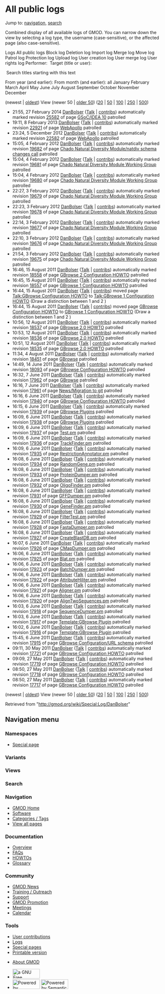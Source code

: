 <div id="mw-page-base" class="noprint">

</div>

<div id="mw-head-base" class="noprint">

</div>

<div id="content" class="mw-body" role="main">

<span id="top"></span>

<div id="mw-js-message" style="display:none;">

</div>



# <span dir="auto">All public logs</span>

<div id="bodyContent">

<div id="contentSub">

</div>

<div id="jump-to-nav" class="mw-jump">

Jump to: [navigation](#mw-navigation), [search](#p-search)

</div>

<div id="mw-content-text">

Combined display of all available logs of GMOD. You can narrow down the
view by selecting a log type, the username (case-sensitive), or the
affected page (also case-sensitive).

Logs All public logs Block log Deletion log Import log Merge log Move
log Patrol log Protection log Upload log User creation log User merge
log User rights log <span style="white-space: nowrap">Performer: </span>
<span style="white-space: nowrap">Target (title or user): </span>

 Search titles starting with this text

From year (and earlier): From month (and earlier): all January February
March April May June July August September October November December

(newest \| <a
href="/mediawiki/index.php?title=Special:Log/DanBolser&amp;dir=prev&amp;type=&amp;user=DanBolser"
class="mw-lastlink" rel="last" title="Special:Log/DanBolser">oldest</a>)
View (newer 50 \| <a
href="/mediawiki/index.php?title=Special:Log/DanBolser&amp;offset=20110527085027&amp;type=&amp;user=DanBolser"
class="mw-nextlink" rel="next" title="Special:Log/DanBolser">older
50</a>) (<a
href="/mediawiki/index.php?title=Special:Log/DanBolser&amp;offset=&amp;limit=20&amp;type=&amp;user=DanBolser"
class="mw-numlink" title="Special:Log/DanBolser">20</a> \| <a
href="/mediawiki/index.php?title=Special:Log/DanBolser&amp;offset=&amp;limit=50&amp;type=&amp;user=DanBolser"
class="mw-numlink" title="Special:Log/DanBolser">50</a> \| <a
href="/mediawiki/index.php?title=Special:Log/DanBolser&amp;offset=&amp;limit=100&amp;type=&amp;user=DanBolser"
class="mw-numlink" title="Special:Log/DanBolser">100</a> \| <a
href="/mediawiki/index.php?title=Special:Log/DanBolser&amp;offset=&amp;limit=250&amp;type=&amp;user=DanBolser"
class="mw-numlink" title="Special:Log/DanBolser">250</a> \| <a
href="/mediawiki/index.php?title=Special:Log/DanBolser&amp;offset=&amp;limit=500&amp;type=&amp;user=DanBolser"
class="mw-numlink" title="Special:Log/DanBolser">500</a>)

- 21:55, 27 February 2014
  <a href="/wiki/User:DanBolser" class="mw-userlink"
  title="User:DanBolser">DanBolser</a>
  <span class="mw-usertoollinks">(<a
  href="/mediawiki/index.php?title=User_talk:DanBolser&amp;action=edit&amp;redlink=1"
  class="new" title="User talk:DanBolser (page does not exist)">Talk</a>
  \|
  [contribs](/wiki/Special:Contributions/DanBolser "Special:Contributions/DanBolser"))</span>
  automatically marked revision
  [25582](/mediawiki/index.php?title=GSoC/IDEA_10&oldid=25582&diff=prev "GSoC/IDEA 10")
  of page [GSoC/IDEA 10](/wiki/GSoC/IDEA_10 "GSoC/IDEA 10") patrolled
- 19:11, 8 February 2013
  <a href="/wiki/User:DanBolser" class="mw-userlink"
  title="User:DanBolser">DanBolser</a>
  <span class="mw-usertoollinks">(<a
  href="/mediawiki/index.php?title=User_talk:DanBolser&amp;action=edit&amp;redlink=1"
  class="new" title="User talk:DanBolser (page does not exist)">Talk</a>
  \|
  [contribs](/wiki/Special:Contributions/DanBolser "Special:Contributions/DanBolser"))</span>
  automatically marked revision
  [22921](/mediawiki/index.php?title=WebApollo&oldid=22921&diff=prev "WebApollo")
  of page [WebApollo](/wiki/WebApollo "WebApollo") patrolled
- 23:24, 5 December 2012
  <a href="/wiki/User:DanBolser" class="mw-userlink"
  title="User:DanBolser">DanBolser</a>
  <span class="mw-usertoollinks">(<a
  href="/mediawiki/index.php?title=User_talk:DanBolser&amp;action=edit&amp;redlink=1"
  class="new" title="User talk:DanBolser (page does not exist)">Talk</a>
  \|
  [contribs](/wiki/Special:Contributions/DanBolser "Special:Contributions/DanBolser"))</span>
  automatically marked revision
  [22582](/mediawiki/index.php?title=WebApollo&oldid=22582&diff=prev "WebApollo")
  of page [WebApollo](/wiki/WebApollo "WebApollo") patrolled
- 15:05, 4 February 2012
  <a href="/wiki/User:DanBolser" class="mw-userlink"
  title="User:DanBolser">DanBolser</a>
  <span class="mw-usertoollinks">(<a
  href="/mediawiki/index.php?title=User_talk:DanBolser&amp;action=edit&amp;redlink=1"
  class="new" title="User talk:DanBolser (page does not exist)">Talk</a>
  \|
  [contribs](/wiki/Special:Contributions/DanBolser "Special:Contributions/DanBolser"))</span>
  automatically marked revision
  [19682](/mediawiki/index.php?title=Chado_Natural_Diversity_Module/natdiv_schema_changes_call&oldid=19682&diff=prev "Chado Natural Diversity Module/natdiv schema changes call")
  of page [Chado Natural Diversity Module/natdiv schema changes
  call](/wiki/Chado_Natural_Diversity_Module/natdiv_schema_changes_call "Chado Natural Diversity Module/natdiv schema changes call")
  patrolled
- 15:04, 4 February 2012
  <a href="/wiki/User:DanBolser" class="mw-userlink"
  title="User:DanBolser">DanBolser</a>
  <span class="mw-usertoollinks">(<a
  href="/mediawiki/index.php?title=User_talk:DanBolser&amp;action=edit&amp;redlink=1"
  class="new" title="User talk:DanBolser (page does not exist)">Talk</a>
  \|
  [contribs](/wiki/Special:Contributions/DanBolser "Special:Contributions/DanBolser"))</span>
  automatically marked revision
  [19681](/mediawiki/index.php?title=Chado_Natural_Diversity_Module_Working_Group&oldid=19681&diff=prev "Chado Natural Diversity Module Working Group")
  of page [Chado Natural Diversity Module Working
  Group](/wiki/Chado_Natural_Diversity_Module_Working_Group "Chado Natural Diversity Module Working Group")
  patrolled
- 15:04, 4 February 2012
  <a href="/wiki/User:DanBolser" class="mw-userlink"
  title="User:DanBolser">DanBolser</a>
  <span class="mw-usertoollinks">(<a
  href="/mediawiki/index.php?title=User_talk:DanBolser&amp;action=edit&amp;redlink=1"
  class="new" title="User talk:DanBolser (page does not exist)">Talk</a>
  \|
  [contribs](/wiki/Special:Contributions/DanBolser "Special:Contributions/DanBolser"))</span>
  automatically marked revision
  [19680](/mediawiki/index.php?title=Chado_Natural_Diversity_Module_Working_Group&oldid=19680&diff=prev "Chado Natural Diversity Module Working Group")
  of page [Chado Natural Diversity Module Working
  Group](/wiki/Chado_Natural_Diversity_Module_Working_Group "Chado Natural Diversity Module Working Group")
  patrolled
- 22:27, 3 February 2012
  <a href="/wiki/User:DanBolser" class="mw-userlink"
  title="User:DanBolser">DanBolser</a>
  <span class="mw-usertoollinks">(<a
  href="/mediawiki/index.php?title=User_talk:DanBolser&amp;action=edit&amp;redlink=1"
  class="new" title="User talk:DanBolser (page does not exist)">Talk</a>
  \|
  [contribs](/wiki/Special:Contributions/DanBolser "Special:Contributions/DanBolser"))</span>
  automatically marked revision
  [19679](/mediawiki/index.php?title=Chado_Natural_Diversity_Module_Working_Group&oldid=19679&diff=prev "Chado Natural Diversity Module Working Group")
  of page [Chado Natural Diversity Module Working
  Group](/wiki/Chado_Natural_Diversity_Module_Working_Group "Chado Natural Diversity Module Working Group")
  patrolled
- 22:23, 3 February 2012
  <a href="/wiki/User:DanBolser" class="mw-userlink"
  title="User:DanBolser">DanBolser</a>
  <span class="mw-usertoollinks">(<a
  href="/mediawiki/index.php?title=User_talk:DanBolser&amp;action=edit&amp;redlink=1"
  class="new" title="User talk:DanBolser (page does not exist)">Talk</a>
  \|
  [contribs](/wiki/Special:Contributions/DanBolser "Special:Contributions/DanBolser"))</span>
  automatically marked revision
  [19678](/mediawiki/index.php?title=Chado_Natural_Diversity_Module_Working_Group&oldid=19678&diff=prev "Chado Natural Diversity Module Working Group")
  of page [Chado Natural Diversity Module Working
  Group](/wiki/Chado_Natural_Diversity_Module_Working_Group "Chado Natural Diversity Module Working Group")
  patrolled
- 22:14, 3 February 2012
  <a href="/wiki/User:DanBolser" class="mw-userlink"
  title="User:DanBolser">DanBolser</a>
  <span class="mw-usertoollinks">(<a
  href="/mediawiki/index.php?title=User_talk:DanBolser&amp;action=edit&amp;redlink=1"
  class="new" title="User talk:DanBolser (page does not exist)">Talk</a>
  \|
  [contribs](/wiki/Special:Contributions/DanBolser "Special:Contributions/DanBolser"))</span>
  automatically marked revision
  [19677](/mediawiki/index.php?title=Chado_Natural_Diversity_Module_Working_Group&oldid=19677&diff=prev "Chado Natural Diversity Module Working Group")
  of page [Chado Natural Diversity Module Working
  Group](/wiki/Chado_Natural_Diversity_Module_Working_Group "Chado Natural Diversity Module Working Group")
  patrolled
- 22:10, 3 February 2012
  <a href="/wiki/User:DanBolser" class="mw-userlink"
  title="User:DanBolser">DanBolser</a>
  <span class="mw-usertoollinks">(<a
  href="/mediawiki/index.php?title=User_talk:DanBolser&amp;action=edit&amp;redlink=1"
  class="new" title="User talk:DanBolser (page does not exist)">Talk</a>
  \|
  [contribs](/wiki/Special:Contributions/DanBolser "Special:Contributions/DanBolser"))</span>
  automatically marked revision
  [19676](/mediawiki/index.php?title=Chado_Natural_Diversity_Module_Working_Group&oldid=19676&diff=prev "Chado Natural Diversity Module Working Group")
  of page [Chado Natural Diversity Module Working
  Group](/wiki/Chado_Natural_Diversity_Module_Working_Group "Chado Natural Diversity Module Working Group")
  patrolled
- 21:54, 3 February 2012
  <a href="/wiki/User:DanBolser" class="mw-userlink"
  title="User:DanBolser">DanBolser</a>
  <span class="mw-usertoollinks">(<a
  href="/mediawiki/index.php?title=User_talk:DanBolser&amp;action=edit&amp;redlink=1"
  class="new" title="User talk:DanBolser (page does not exist)">Talk</a>
  \|
  [contribs](/wiki/Special:Contributions/DanBolser "Special:Contributions/DanBolser"))</span>
  automatically marked revision
  [19675](/mediawiki/index.php?title=Chado_Natural_Diversity_Module_Working_Group&oldid=19675&diff=prev "Chado Natural Diversity Module Working Group")
  of page [Chado Natural Diversity Module Working
  Group](/wiki/Chado_Natural_Diversity_Module_Working_Group "Chado Natural Diversity Module Working Group")
  patrolled
- 16:46, 15 August 2011
  <a href="/wiki/User:DanBolser" class="mw-userlink"
  title="User:DanBolser">DanBolser</a>
  <span class="mw-usertoollinks">(<a
  href="/mediawiki/index.php?title=User_talk:DanBolser&amp;action=edit&amp;redlink=1"
  class="new" title="User talk:DanBolser (page does not exist)">Talk</a>
  \|
  [contribs](/wiki/Special:Contributions/DanBolser "Special:Contributions/DanBolser"))</span>
  automatically marked revision <a
  href="/mediawiki/index.php?title=GBrowse_2_Configuration_HOWTO&amp;oldid=18558&amp;diff=prev"
  class="mw-redirect" title="GBrowse 2 Configuration HOWTO">18558</a> of
  page <a href="/wiki/GBrowse_2_Configuration_HOWTO" class="mw-redirect"
  title="GBrowse 2 Configuration HOWTO">GBrowse 2 Configuration HOWTO</a>
  patrolled
- 16:45, 15 August 2011
  <a href="/wiki/User:DanBolser" class="mw-userlink"
  title="User:DanBolser">DanBolser</a>
  <span class="mw-usertoollinks">(<a
  href="/mediawiki/index.php?title=User_talk:DanBolser&amp;action=edit&amp;redlink=1"
  class="new" title="User talk:DanBolser (page does not exist)">Talk</a>
  \|
  [contribs](/wiki/Special:Contributions/DanBolser "Special:Contributions/DanBolser"))</span>
  automatically marked revision
  [18557](/mediawiki/index.php?title=GBrowse_1_Configuration_HOWTO&oldid=18557&diff=prev "GBrowse 1 Configuration HOWTO")
  of page [GBrowse 1 Configuration
  HOWTO](/wiki/GBrowse_1_Configuration_HOWTO "GBrowse 1 Configuration HOWTO")
  patrolled
- 16:44, 15 August 2011
  <a href="/wiki/User:DanBolser" class="mw-userlink"
  title="User:DanBolser">DanBolser</a>
  <span class="mw-usertoollinks">(<a
  href="/mediawiki/index.php?title=User_talk:DanBolser&amp;action=edit&amp;redlink=1"
  class="new" title="User talk:DanBolser (page does not exist)">Talk</a>
  \|
  [contribs](/wiki/Special:Contributions/DanBolser "Special:Contributions/DanBolser"))</span>
  moved page <a
  href="/mediawiki/index.php?title=Talk:GBrowse_Configuration_HOWTO&amp;redirect=no"
  class="mw-redirect"
  title="Talk:GBrowse Configuration HOWTO">Talk:GBrowse Configuration
  HOWTO</a> to [Talk:GBrowse 1 Configuration
  HOWTO](/wiki/Talk:GBrowse_1_Configuration_HOWTO "Talk:GBrowse 1 Configuration HOWTO")
  <span class="comment">(Draw a distinction between 1 and 2 )</span>
- 16:44, 15 August 2011
  <a href="/wiki/User:DanBolser" class="mw-userlink"
  title="User:DanBolser">DanBolser</a>
  <span class="mw-usertoollinks">(<a
  href="/mediawiki/index.php?title=User_talk:DanBolser&amp;action=edit&amp;redlink=1"
  class="new" title="User talk:DanBolser (page does not exist)">Talk</a>
  \|
  [contribs](/wiki/Special:Contributions/DanBolser "Special:Contributions/DanBolser"))</span>
  moved page <a
  href="/mediawiki/index.php?title=GBrowse_Configuration_HOWTO&amp;redirect=no"
  class="mw-redirect" title="GBrowse Configuration HOWTO">GBrowse
  Configuration HOWTO</a> to [GBrowse 1 Configuration
  HOWTO](/wiki/GBrowse_1_Configuration_HOWTO "GBrowse 1 Configuration HOWTO")
  <span class="comment">(Draw a distinction between 1 and 2 )</span>
- 10:56, 12 August 2011
  <a href="/wiki/User:DanBolser" class="mw-userlink"
  title="User:DanBolser">DanBolser</a>
  <span class="mw-usertoollinks">(<a
  href="/mediawiki/index.php?title=User_talk:DanBolser&amp;action=edit&amp;redlink=1"
  class="new" title="User talk:DanBolser (page does not exist)">Talk</a>
  \|
  [contribs](/wiki/Special:Contributions/DanBolser "Special:Contributions/DanBolser"))</span>
  automatically marked revision
  [18537](/mediawiki/index.php?title=GBrowse_2.0_HOWTO&oldid=18537&diff=prev "GBrowse 2.0 HOWTO")
  of page [GBrowse 2.0
  HOWTO](/wiki/GBrowse_2.0_HOWTO "GBrowse 2.0 HOWTO") patrolled
- 10:53, 12 August 2011
  <a href="/wiki/User:DanBolser" class="mw-userlink"
  title="User:DanBolser">DanBolser</a>
  <span class="mw-usertoollinks">(<a
  href="/mediawiki/index.php?title=User_talk:DanBolser&amp;action=edit&amp;redlink=1"
  class="new" title="User talk:DanBolser (page does not exist)">Talk</a>
  \|
  [contribs](/wiki/Special:Contributions/DanBolser "Special:Contributions/DanBolser"))</span>
  automatically marked revision
  [18536](/mediawiki/index.php?title=GBrowse_2.0_HOWTO&oldid=18536&diff=prev "GBrowse 2.0 HOWTO")
  of page [GBrowse 2.0
  HOWTO](/wiki/GBrowse_2.0_HOWTO "GBrowse 2.0 HOWTO") patrolled
- 10:51, 12 August 2011
  <a href="/wiki/User:DanBolser" class="mw-userlink"
  title="User:DanBolser">DanBolser</a>
  <span class="mw-usertoollinks">(<a
  href="/mediawiki/index.php?title=User_talk:DanBolser&amp;action=edit&amp;redlink=1"
  class="new" title="User talk:DanBolser (page does not exist)">Talk</a>
  \|
  [contribs](/wiki/Special:Contributions/DanBolser "Special:Contributions/DanBolser"))</span>
  automatically marked revision
  [18535](/mediawiki/index.php?title=GBrowse_2.0_HOWTO&oldid=18535&diff=prev "GBrowse 2.0 HOWTO")
  of page [GBrowse 2.0
  HOWTO](/wiki/GBrowse_2.0_HOWTO "GBrowse 2.0 HOWTO") patrolled
- 11:34, 4 August 2011
  <a href="/wiki/User:DanBolser" class="mw-userlink"
  title="User:DanBolser">DanBolser</a>
  <span class="mw-usertoollinks">(<a
  href="/mediawiki/index.php?title=User_talk:DanBolser&amp;action=edit&amp;redlink=1"
  class="new" title="User talk:DanBolser (page does not exist)">Talk</a>
  \|
  [contribs](/wiki/Special:Contributions/DanBolser "Special:Contributions/DanBolser"))</span>
  automatically marked revision
  [18451](/mediawiki/index.php?title=GBrowse&oldid=18451&diff=prev "GBrowse")
  of page [GBrowse](/wiki/GBrowse "GBrowse") patrolled
- 14:49, 14 June 2011 <a href="/wiki/User:DanBolser" class="mw-userlink"
  title="User:DanBolser">DanBolser</a>
  <span class="mw-usertoollinks">(<a
  href="/mediawiki/index.php?title=User_talk:DanBolser&amp;action=edit&amp;redlink=1"
  class="new" title="User talk:DanBolser (page does not exist)">Talk</a>
  \|
  [contribs](/wiki/Special:Contributions/DanBolser "Special:Contributions/DanBolser"))</span>
  automatically marked revision <a
  href="/mediawiki/index.php?title=GBrowse_Configuration_HOWTO&amp;oldid=18093&amp;diff=prev"
  class="mw-redirect" title="GBrowse Configuration HOWTO">18093</a> of
  page <a href="/wiki/GBrowse_Configuration_HOWTO" class="mw-redirect"
  title="GBrowse Configuration HOWTO">GBrowse Configuration HOWTO</a>
  patrolled
- 16:32, 7 June 2011 <a href="/wiki/User:DanBolser" class="mw-userlink"
  title="User:DanBolser">DanBolser</a>
  <span class="mw-usertoollinks">(<a
  href="/mediawiki/index.php?title=User_talk:DanBolser&amp;action=edit&amp;redlink=1"
  class="new" title="User talk:DanBolser (page does not exist)">Talk</a>
  \|
  [contribs](/wiki/Special:Contributions/DanBolser "Special:Contributions/DanBolser"))</span>
  automatically marked revision
  [17962](/mediawiki/index.php?title=GBrowse&oldid=17962&diff=prev "GBrowse")
  of page [GBrowse](/wiki/GBrowse "GBrowse") patrolled
- 16:16, 7 June 2011 <a href="/wiki/User:DanBolser" class="mw-userlink"
  title="User:DanBolser">DanBolser</a>
  <span class="mw-usertoollinks">(<a
  href="/mediawiki/index.php?title=User_talk:DanBolser&amp;action=edit&amp;redlink=1"
  class="new" title="User talk:DanBolser (page does not exist)">Talk</a>
  \|
  [contribs](/wiki/Special:Contributions/DanBolser "Special:Contributions/DanBolser"))</span>
  automatically marked revision
  [17961](/mediawiki/index.php?title=News/Migration_to_git&oldid=17961&diff=prev "News/Migration to git")
  of page [News/Migration to
  git](/wiki/News/Migration_to_git "News/Migration to git") patrolled
- 16:16, 6 June 2011 <a href="/wiki/User:DanBolser" class="mw-userlink"
  title="User:DanBolser">DanBolser</a>
  <span class="mw-usertoollinks">(<a
  href="/mediawiki/index.php?title=User_talk:DanBolser&amp;action=edit&amp;redlink=1"
  class="new" title="User talk:DanBolser (page does not exist)">Talk</a>
  \|
  [contribs](/wiki/Special:Contributions/DanBolser "Special:Contributions/DanBolser"))</span>
  automatically marked revision <a
  href="/mediawiki/index.php?title=GBrowse_Configuration_HOWTO&amp;oldid=17940&amp;diff=prev"
  class="mw-redirect" title="GBrowse Configuration HOWTO">17940</a> of
  page <a href="/wiki/GBrowse_Configuration_HOWTO" class="mw-redirect"
  title="GBrowse Configuration HOWTO">GBrowse Configuration HOWTO</a>
  patrolled
- 16:15, 6 June 2011 <a href="/wiki/User:DanBolser" class="mw-userlink"
  title="User:DanBolser">DanBolser</a>
  <span class="mw-usertoollinks">(<a
  href="/mediawiki/index.php?title=User_talk:DanBolser&amp;action=edit&amp;redlink=1"
  class="new" title="User talk:DanBolser (page does not exist)">Talk</a>
  \|
  [contribs](/wiki/Special:Contributions/DanBolser "Special:Contributions/DanBolser"))</span>
  automatically marked revision
  [17939](/mediawiki/index.php?title=GBrowse_Plugins&oldid=17939&diff=prev "GBrowse Plugins")
  of page [GBrowse Plugins](/wiki/GBrowse_Plugins "GBrowse Plugins")
  patrolled
- 16:09, 6 June 2011 <a href="/wiki/User:DanBolser" class="mw-userlink"
  title="User:DanBolser">DanBolser</a>
  <span class="mw-usertoollinks">(<a
  href="/mediawiki/index.php?title=User_talk:DanBolser&amp;action=edit&amp;redlink=1"
  class="new" title="User talk:DanBolser (page does not exist)">Talk</a>
  \|
  [contribs](/wiki/Special:Contributions/DanBolser "Special:Contributions/DanBolser"))</span>
  automatically marked revision
  [17938](/mediawiki/index.php?title=GBrowse_Plugins&oldid=17938&diff=prev "GBrowse Plugins")
  of page [GBrowse Plugins](/wiki/GBrowse_Plugins "GBrowse Plugins")
  patrolled
- 16:09, 6 June 2011 <a href="/wiki/User:DanBolser" class="mw-userlink"
  title="User:DanBolser">DanBolser</a>
  <span class="mw-usertoollinks">(<a
  href="/mediawiki/index.php?title=User_talk:DanBolser&amp;action=edit&amp;redlink=1"
  class="new" title="User talk:DanBolser (page does not exist)">Talk</a>
  \|
  [contribs](/wiki/Special:Contributions/DanBolser "Special:Contributions/DanBolser"))</span>
  automatically marked revision
  [17937](/mediawiki/index.php?title=Test.pm&oldid=17937&diff=prev "Test.pm")
  of page [Test.pm](/wiki/Test.pm "Test.pm") patrolled
- 16:09, 6 June 2011 <a href="/wiki/User:DanBolser" class="mw-userlink"
  title="User:DanBolser">DanBolser</a>
  <span class="mw-usertoollinks">(<a
  href="/mediawiki/index.php?title=User_talk:DanBolser&amp;action=edit&amp;redlink=1"
  class="new" title="User talk:DanBolser (page does not exist)">Talk</a>
  \|
  [contribs](/wiki/Special:Contributions/DanBolser "Special:Contributions/DanBolser"))</span>
  automatically marked revision
  [17936](/mediawiki/index.php?title=TrackFinder.pm&oldid=17936&diff=prev "TrackFinder.pm")
  of page [TrackFinder.pm](/wiki/TrackFinder.pm "TrackFinder.pm")
  patrolled
- 16:09, 6 June 2011 <a href="/wiki/User:DanBolser" class="mw-userlink"
  title="User:DanBolser">DanBolser</a>
  <span class="mw-usertoollinks">(<a
  href="/mediawiki/index.php?title=User_talk:DanBolser&amp;action=edit&amp;redlink=1"
  class="new" title="User talk:DanBolser (page does not exist)">Talk</a>
  \|
  [contribs](/wiki/Special:Contributions/DanBolser "Special:Contributions/DanBolser"))</span>
  automatically marked revision
  [17935](/mediawiki/index.php?title=RestrictionAnnotator.pm&oldid=17935&diff=prev "RestrictionAnnotator.pm")
  of page
  [RestrictionAnnotator.pm](/wiki/RestrictionAnnotator.pm "RestrictionAnnotator.pm")
  patrolled
- 16:08, 6 June 2011 <a href="/wiki/User:DanBolser" class="mw-userlink"
  title="User:DanBolser">DanBolser</a>
  <span class="mw-usertoollinks">(<a
  href="/mediawiki/index.php?title=User_talk:DanBolser&amp;action=edit&amp;redlink=1"
  class="new" title="User talk:DanBolser (page does not exist)">Talk</a>
  \|
  [contribs](/wiki/Special:Contributions/DanBolser "Special:Contributions/DanBolser"))</span>
  automatically marked revision
  [17934](/mediawiki/index.php?title=RandomGene.pm&oldid=17934&diff=prev "RandomGene.pm")
  of page [RandomGene.pm](/wiki/RandomGene.pm "RandomGene.pm") patrolled
- 16:08, 6 June 2011 <a href="/wiki/User:DanBolser" class="mw-userlink"
  title="User:DanBolser">DanBolser</a>
  <span class="mw-usertoollinks">(<a
  href="/mediawiki/index.php?title=User_talk:DanBolser&amp;action=edit&amp;redlink=1"
  class="new" title="User talk:DanBolser (page does not exist)">Talk</a>
  \|
  [contribs](/wiki/Special:Contributions/DanBolser "Special:Contributions/DanBolser"))</span>
  automatically marked revision
  [17933](/mediawiki/index.php?title=ProteinDumper.pm&oldid=17933&diff=prev "ProteinDumper.pm")
  of page [ProteinDumper.pm](/wiki/ProteinDumper.pm "ProteinDumper.pm")
  patrolled
- 16:08, 6 June 2011 <a href="/wiki/User:DanBolser" class="mw-userlink"
  title="User:DanBolser">DanBolser</a>
  <span class="mw-usertoollinks">(<a
  href="/mediawiki/index.php?title=User_talk:DanBolser&amp;action=edit&amp;redlink=1"
  class="new" title="User talk:DanBolser (page does not exist)">Talk</a>
  \|
  [contribs](/wiki/Special:Contributions/DanBolser "Special:Contributions/DanBolser"))</span>
  automatically marked revision
  [17932](/mediawiki/index.php?title=OligoFinder.pm&oldid=17932&diff=prev "OligoFinder.pm")
  of page [OligoFinder.pm](/wiki/OligoFinder.pm "OligoFinder.pm")
  patrolled
- 16:08, 6 June 2011 <a href="/wiki/User:DanBolser" class="mw-userlink"
  title="User:DanBolser">DanBolser</a>
  <span class="mw-usertoollinks">(<a
  href="/mediawiki/index.php?title=User_talk:DanBolser&amp;action=edit&amp;redlink=1"
  class="new" title="User talk:DanBolser (page does not exist)">Talk</a>
  \|
  [contribs](/wiki/Special:Contributions/DanBolser "Special:Contributions/DanBolser"))</span>
  automatically marked revision
  [17931](/mediawiki/index.php?title=GFFDumper.pm&oldid=17931&diff=prev "GFFDumper.pm")
  of page [GFFDumper.pm](/wiki/GFFDumper.pm "GFFDumper.pm") patrolled
- 16:08, 6 June 2011 <a href="/wiki/User:DanBolser" class="mw-userlink"
  title="User:DanBolser">DanBolser</a>
  <span class="mw-usertoollinks">(<a
  href="/mediawiki/index.php?title=User_talk:DanBolser&amp;action=edit&amp;redlink=1"
  class="new" title="User talk:DanBolser (page does not exist)">Talk</a>
  \|
  [contribs](/wiki/Special:Contributions/DanBolser "Special:Contributions/DanBolser"))</span>
  automatically marked revision
  [17930](/mediawiki/index.php?title=GeneFinder.pm&oldid=17930&diff=prev "GeneFinder.pm")
  of page [GeneFinder.pm](/wiki/GeneFinder.pm "GeneFinder.pm") patrolled
- 16:08, 6 June 2011 <a href="/wiki/User:DanBolser" class="mw-userlink"
  title="User:DanBolser">DanBolser</a>
  <span class="mw-usertoollinks">(<a
  href="/mediawiki/index.php?title=User_talk:DanBolser&amp;action=edit&amp;redlink=1"
  class="new" title="User talk:DanBolser (page does not exist)">Talk</a>
  \|
  [contribs](/wiki/Special:Contributions/DanBolser "Special:Contributions/DanBolser"))</span>
  automatically marked revision
  [17929](/mediawiki/index.php?title=FilterTest.pm&oldid=17929&diff=prev "FilterTest.pm")
  of page [FilterTest.pm](/wiki/FilterTest.pm "FilterTest.pm") patrolled
- 16:08, 6 June 2011 <a href="/wiki/User:DanBolser" class="mw-userlink"
  title="User:DanBolser">DanBolser</a>
  <span class="mw-usertoollinks">(<a
  href="/mediawiki/index.php?title=User_talk:DanBolser&amp;action=edit&amp;redlink=1"
  class="new" title="User talk:DanBolser (page does not exist)">Talk</a>
  \|
  [contribs](/wiki/Special:Contributions/DanBolser "Special:Contributions/DanBolser"))</span>
  automatically marked revision
  [17928](/mediawiki/index.php?title=FastaDumper.pm&oldid=17928&diff=prev "FastaDumper.pm")
  of page [FastaDumper.pm](/wiki/FastaDumper.pm "FastaDumper.pm")
  patrolled
- 16:08, 6 June 2011 <a href="/wiki/User:DanBolser" class="mw-userlink"
  title="User:DanBolser">DanBolser</a>
  <span class="mw-usertoollinks">(<a
  href="/mediawiki/index.php?title=User_talk:DanBolser&amp;action=edit&amp;redlink=1"
  class="new" title="User talk:DanBolser (page does not exist)">Talk</a>
  \|
  [contribs](/wiki/Special:Contributions/DanBolser "Special:Contributions/DanBolser"))</span>
  automatically marked revision
  [17927](/mediawiki/index.php?title=CreateBlastDB.pm&oldid=17927&diff=prev "CreateBlastDB.pm")
  of page [CreateBlastDB.pm](/wiki/CreateBlastDB.pm "CreateBlastDB.pm")
  patrolled
- 16:07, 6 June 2011 <a href="/wiki/User:DanBolser" class="mw-userlink"
  title="User:DanBolser">DanBolser</a>
  <span class="mw-usertoollinks">(<a
  href="/mediawiki/index.php?title=User_talk:DanBolser&amp;action=edit&amp;redlink=1"
  class="new" title="User talk:DanBolser (page does not exist)">Talk</a>
  \|
  [contribs](/wiki/Special:Contributions/DanBolser "Special:Contributions/DanBolser"))</span>
  automatically marked revision
  [17926](/mediawiki/index.php?title=CMapDumper.pm&oldid=17926&diff=prev "CMapDumper.pm")
  of page [CMapDumper.pm](/wiki/CMapDumper.pm "CMapDumper.pm") patrolled
- 16:06, 6 June 2011 <a href="/wiki/User:DanBolser" class="mw-userlink"
  title="User:DanBolser">DanBolser</a>
  <span class="mw-usertoollinks">(<a
  href="/mediawiki/index.php?title=User_talk:DanBolser&amp;action=edit&amp;redlink=1"
  class="new" title="User talk:DanBolser (page does not exist)">Talk</a>
  \|
  [contribs](/wiki/Special:Contributions/DanBolser "Special:Contributions/DanBolser"))</span>
  automatically marked revision
  [17925](/mediawiki/index.php?title=Blat.pm&oldid=17925&diff=prev "Blat.pm")
  of page [Blat.pm](/wiki/Blat.pm "Blat.pm") patrolled
- 16:06, 6 June 2011 <a href="/wiki/User:DanBolser" class="mw-userlink"
  title="User:DanBolser">DanBolser</a>
  <span class="mw-usertoollinks">(<a
  href="/mediawiki/index.php?title=User_talk:DanBolser&amp;action=edit&amp;redlink=1"
  class="new" title="User talk:DanBolser (page does not exist)">Talk</a>
  \|
  [contribs](/wiki/Special:Contributions/DanBolser "Special:Contributions/DanBolser"))</span>
  automatically marked revision
  [17923](/mediawiki/index.php?title=BatchDumper.pm&oldid=17923&diff=prev "BatchDumper.pm")
  of page [BatchDumper.pm](/wiki/BatchDumper.pm "BatchDumper.pm")
  patrolled
- 16:06, 6 June 2011 <a href="/wiki/User:DanBolser" class="mw-userlink"
  title="User:DanBolser">DanBolser</a>
  <span class="mw-usertoollinks">(<a
  href="/mediawiki/index.php?title=User_talk:DanBolser&amp;action=edit&amp;redlink=1"
  class="new" title="User talk:DanBolser (page does not exist)">Talk</a>
  \|
  [contribs](/wiki/Special:Contributions/DanBolser "Special:Contributions/DanBolser"))</span>
  automatically marked revision
  [17922](/mediawiki/index.php?title=AttributeHiliter.pm&oldid=17922&diff=prev "AttributeHiliter.pm")
  of page
  [AttributeHiliter.pm](/wiki/AttributeHiliter.pm "AttributeHiliter.pm")
  patrolled
- 16:06, 6 June 2011 <a href="/wiki/User:DanBolser" class="mw-userlink"
  title="User:DanBolser">DanBolser</a>
  <span class="mw-usertoollinks">(<a
  href="/mediawiki/index.php?title=User_talk:DanBolser&amp;action=edit&amp;redlink=1"
  class="new" title="User talk:DanBolser (page does not exist)">Talk</a>
  \|
  [contribs](/wiki/Special:Contributions/DanBolser "Special:Contributions/DanBolser"))</span>
  automatically marked revision
  [17921](/mediawiki/index.php?title=Aligner.pm&oldid=17921&diff=prev "Aligner.pm")
  of page [Aligner.pm](/wiki/Aligner.pm "Aligner.pm") patrolled
- 16:06, 6 June 2011 <a href="/wiki/User:DanBolser" class="mw-userlink"
  title="User:DanBolser">DanBolser</a>
  <span class="mw-usertoollinks">(<a
  href="/mediawiki/index.php?title=User_talk:DanBolser&amp;action=edit&amp;redlink=1"
  class="new" title="User talk:DanBolser (page does not exist)">Talk</a>
  \|
  [contribs](/wiki/Special:Contributions/DanBolser "Special:Contributions/DanBolser"))</span>
  automatically marked revision
  [17920](/mediawiki/index.php?title=AlignTwoSequences.pm&oldid=17920&diff=prev "AlignTwoSequences.pm")
  of page
  [AlignTwoSequences.pm](/wiki/AlignTwoSequences.pm "AlignTwoSequences.pm")
  patrolled
- 16:03, 6 June 2011 <a href="/wiki/User:DanBolser" class="mw-userlink"
  title="User:DanBolser">DanBolser</a>
  <span class="mw-usertoollinks">(<a
  href="/mediawiki/index.php?title=User_talk:DanBolser&amp;action=edit&amp;redlink=1"
  class="new" title="User talk:DanBolser (page does not exist)">Talk</a>
  \|
  [contribs](/wiki/Special:Contributions/DanBolser "Special:Contributions/DanBolser"))</span>
  automatically marked revision
  [17918](/mediawiki/index.php?title=SequenceDumper.pm&oldid=17918&diff=prev "SequenceDumper.pm")
  of page
  [SequenceDumper.pm](/wiki/SequenceDumper.pm "SequenceDumper.pm")
  patrolled
- 16:03, 6 June 2011 <a href="/wiki/User:DanBolser" class="mw-userlink"
  title="User:DanBolser">DanBolser</a>
  <span class="mw-usertoollinks">(<a
  href="/mediawiki/index.php?title=User_talk:DanBolser&amp;action=edit&amp;redlink=1"
  class="new" title="User talk:DanBolser (page does not exist)">Talk</a>
  \|
  [contribs](/wiki/Special:Contributions/DanBolser "Special:Contributions/DanBolser"))</span>
  automatically marked revision
  [17917](/mediawiki/index.php?title=Template:GBrowse_Plugin&oldid=17917&diff=prev "Template:GBrowse Plugin")
  of page [Template:GBrowse
  Plugin](/wiki/Template:GBrowse_Plugin "Template:GBrowse Plugin")
  patrolled
- 16:02, 6 June 2011 <a href="/wiki/User:DanBolser" class="mw-userlink"
  title="User:DanBolser">DanBolser</a>
  <span class="mw-usertoollinks">(<a
  href="/mediawiki/index.php?title=User_talk:DanBolser&amp;action=edit&amp;redlink=1"
  class="new" title="User talk:DanBolser (page does not exist)">Talk</a>
  \|
  [contribs](/wiki/Special:Contributions/DanBolser "Special:Contributions/DanBolser"))</span>
  automatically marked revision
  [17916](/mediawiki/index.php?title=Template:GBrowse_Plugin&oldid=17916&diff=prev "Template:GBrowse Plugin")
  of page [Template:GBrowse
  Plugin](/wiki/Template:GBrowse_Plugin "Template:GBrowse Plugin")
  patrolled
- 15:45, 6 June 2011 <a href="/wiki/User:DanBolser" class="mw-userlink"
  title="User:DanBolser">DanBolser</a>
  <span class="mw-usertoollinks">(<a
  href="/mediawiki/index.php?title=User_talk:DanBolser&amp;action=edit&amp;redlink=1"
  class="new" title="User talk:DanBolser (page does not exist)">Talk</a>
  \|
  [contribs](/wiki/Special:Contributions/DanBolser "Special:Contributions/DanBolser"))</span>
  automatically marked revision
  [17915](/mediawiki/index.php?title=GBrowse_Configuration/URL_schema&oldid=17915&diff=prev "GBrowse Configuration/URL schema")
  of page [GBrowse Configuration/URL
  schema](/wiki/GBrowse_Configuration/URL_schema "GBrowse Configuration/URL schema")
  patrolled
- 09:11, 30 May 2011 <a href="/wiki/User:DanBolser" class="mw-userlink"
  title="User:DanBolser">DanBolser</a>
  <span class="mw-usertoollinks">(<a
  href="/mediawiki/index.php?title=User_talk:DanBolser&amp;action=edit&amp;redlink=1"
  class="new" title="User talk:DanBolser (page does not exist)">Talk</a>
  \|
  [contribs](/wiki/Special:Contributions/DanBolser "Special:Contributions/DanBolser"))</span>
  automatically marked revision <a
  href="/mediawiki/index.php?title=GBrowse_Configuration_HOWTO&amp;oldid=17721&amp;diff=prev"
  class="mw-redirect" title="GBrowse Configuration HOWTO">17721</a> of
  page <a href="/wiki/GBrowse_Configuration_HOWTO" class="mw-redirect"
  title="GBrowse Configuration HOWTO">GBrowse Configuration HOWTO</a>
  patrolled
- 09:09, 27 May 2011 <a href="/wiki/User:DanBolser" class="mw-userlink"
  title="User:DanBolser">DanBolser</a>
  <span class="mw-usertoollinks">(<a
  href="/mediawiki/index.php?title=User_talk:DanBolser&amp;action=edit&amp;redlink=1"
  class="new" title="User talk:DanBolser (page does not exist)">Talk</a>
  \|
  [contribs](/wiki/Special:Contributions/DanBolser "Special:Contributions/DanBolser"))</span>
  automatically marked revision <a
  href="/mediawiki/index.php?title=GBrowse_Configuration_HOWTO&amp;oldid=17719&amp;diff=prev"
  class="mw-redirect" title="GBrowse Configuration HOWTO">17719</a> of
  page <a href="/wiki/GBrowse_Configuration_HOWTO" class="mw-redirect"
  title="GBrowse Configuration HOWTO">GBrowse Configuration HOWTO</a>
  patrolled
- 08:50, 27 May 2011 <a href="/wiki/User:DanBolser" class="mw-userlink"
  title="User:DanBolser">DanBolser</a>
  <span class="mw-usertoollinks">(<a
  href="/mediawiki/index.php?title=User_talk:DanBolser&amp;action=edit&amp;redlink=1"
  class="new" title="User talk:DanBolser (page does not exist)">Talk</a>
  \|
  [contribs](/wiki/Special:Contributions/DanBolser "Special:Contributions/DanBolser"))</span>
  automatically marked revision <a
  href="/mediawiki/index.php?title=GBrowse_Configuration_HOWTO&amp;oldid=17718&amp;diff=prev"
  class="mw-redirect" title="GBrowse Configuration HOWTO">17718</a> of
  page <a href="/wiki/GBrowse_Configuration_HOWTO" class="mw-redirect"
  title="GBrowse Configuration HOWTO">GBrowse Configuration HOWTO</a>
  patrolled
- 08:50, 27 May 2011 <a href="/wiki/User:DanBolser" class="mw-userlink"
  title="User:DanBolser">DanBolser</a>
  <span class="mw-usertoollinks">(<a
  href="/mediawiki/index.php?title=User_talk:DanBolser&amp;action=edit&amp;redlink=1"
  class="new" title="User talk:DanBolser (page does not exist)">Talk</a>
  \|
  [contribs](/wiki/Special:Contributions/DanBolser "Special:Contributions/DanBolser"))</span>
  automatically marked revision <a
  href="/mediawiki/index.php?title=GBrowse_Configuration_HOWTO&amp;oldid=17717&amp;diff=prev"
  class="mw-redirect" title="GBrowse Configuration HOWTO">17717</a> of
  page <a href="/wiki/GBrowse_Configuration_HOWTO" class="mw-redirect"
  title="GBrowse Configuration HOWTO">GBrowse Configuration HOWTO</a>
  patrolled

(newest \| <a
href="/mediawiki/index.php?title=Special:Log/DanBolser&amp;dir=prev&amp;type=&amp;user=DanBolser"
class="mw-lastlink" rel="last" title="Special:Log/DanBolser">oldest</a>)
View (newer 50 \| <a
href="/mediawiki/index.php?title=Special:Log/DanBolser&amp;offset=20110527085027&amp;type=&amp;user=DanBolser"
class="mw-nextlink" rel="next" title="Special:Log/DanBolser">older
50</a>) (<a
href="/mediawiki/index.php?title=Special:Log/DanBolser&amp;offset=&amp;limit=20&amp;type=&amp;user=DanBolser"
class="mw-numlink" title="Special:Log/DanBolser">20</a> \| <a
href="/mediawiki/index.php?title=Special:Log/DanBolser&amp;offset=&amp;limit=50&amp;type=&amp;user=DanBolser"
class="mw-numlink" title="Special:Log/DanBolser">50</a> \| <a
href="/mediawiki/index.php?title=Special:Log/DanBolser&amp;offset=&amp;limit=100&amp;type=&amp;user=DanBolser"
class="mw-numlink" title="Special:Log/DanBolser">100</a> \| <a
href="/mediawiki/index.php?title=Special:Log/DanBolser&amp;offset=&amp;limit=250&amp;type=&amp;user=DanBolser"
class="mw-numlink" title="Special:Log/DanBolser">250</a> \| <a
href="/mediawiki/index.php?title=Special:Log/DanBolser&amp;offset=&amp;limit=500&amp;type=&amp;user=DanBolser"
class="mw-numlink" title="Special:Log/DanBolser">500</a>)

</div>

<div class="printfooter">

Retrieved from "<http://gmod.org/wiki/Special:Log/DanBolser>"

</div>

<div id="catlinks" class="catlinks catlinks-allhidden">

</div>

<div class="visualClear">

</div>

</div>

</div>

<div id="mw-navigation">

## Navigation menu

<div id="mw-head">



<div id="left-navigation">

<div id="p-namespaces" class="vectorTabs" role="navigation"
aria-labelledby="p-namespaces-label">

### Namespaces

- <span id="ca-nstab-special">[Special
  page](/wiki/Special:Log/DanBolser "This is a special page, you cannot edit the page itself")</span>

</div>

<div id="p-variants" class="vectorMenu emptyPortlet" role="navigation"
aria-labelledby="p-variants-label">

### 

### Variants[](#)

<div class="menu">

</div>

</div>

</div>

<div id="right-navigation">

<div id="p-views" class="vectorTabs emptyPortlet" role="navigation"
aria-labelledby="p-views-label">

### Views

</div>



</div>

<div id="p-search" role="search">

### Search

<div id="simpleSearch">

</div>

</div>

</div>

</div>

<div id="mw-panel">

<div id="p-logo" role="banner">

<a href="/wiki/Main_Page"
style="background-image: url(http://gmod.org/images/GMOD-cogs.png);"
title="Visit the main page"></a>

</div>

<div id="p-Navigation" class="portal" role="navigation"
aria-labelledby="p-Navigation-label">

### Navigation

<div class="body">

- <span id="n-GMOD-Home">[GMOD Home](/wiki/Main_Page)</span>
- <span id="n-Software">[Software](/wiki/GMOD_Components)</span>
- <span id="n-Categories-.2F-Tags">[Categories /
  Tags](/wiki/Categories)</span>
- <span id="n-View-all-pages">[View all
  pages](/wiki/Special:AllPages)</span>

</div>

</div>

<div id="p-Documentation" class="portal" role="navigation"
aria-labelledby="p-Documentation-label">

### Documentation

<div class="body">

- <span id="n-Overview">[Overview](/wiki/Overview)</span>
- <span id="n-FAQs">[FAQs](/wiki/Category:FAQ)</span>
- <span id="n-HOWTOs">[HOWTOs](/wiki/Category:HOWTO)</span>
- <span id="n-Glossary">[Glossary](/wiki/Glossary)</span>

</div>

</div>

<div id="p-Community" class="portal" role="navigation"
aria-labelledby="p-Community-label">

### Community

<div class="body">

- <span id="n-GMOD-News">[GMOD News](/wiki/GMOD_News)</span>
- <span id="n-Training-.2F-Outreach">[Training /
  Outreach](/wiki/Training_and_Outreach)</span>
- <span id="n-Support">[Support](/wiki/Support)</span>
- <span id="n-GMOD-Promotion">[GMOD
  Promotion](/wiki/GMOD_Promotion)</span>
- <span id="n-Meetings">[Meetings](/wiki/Meetings)</span>
- <span id="n-Calendar">[Calendar](/wiki/Calendar)</span>

</div>

</div>

<div id="p-tb" class="portal" role="navigation"
aria-labelledby="p-tb-label">

### Tools

<div class="body">

- <span id="t-contributions">[User
  contributions](/wiki/Special:Contributions/DanBolser "A list of contributions of this user")</span>
- <span id="t-log">[Logs](/wiki/Special:Log/DanBolser)</span>
- <span id="t-specialpages"><a href="/wiki/Special:SpecialPages" accesskey="q"
  title="A list of all special pages [q]">Special pages</a></span>
- <span id="t-print"><a
  href="/mediawiki/index.php?title=Special:Log/DanBolser&amp;printable=yes"
  rel="alternate" accesskey="p"
  title="Printable version of this page [p]">Printable version</a></span>

</div>

</div>

</div>

</div>

<div id="footer" role="contentinfo">

- <span id="footer-places-about">[About
  GMOD](/wiki/GMOD:About "GMOD:About")</span>

<!-- -->

- <span id="footer-copyrightico">[<img src="http://www.gnu.org/graphics/gfdl-logo-small.png" width="88"
  height="31" alt="a GNU Free Documentation License" />](http://www.gnu.org/licenses/fdl-1.3.html)</span>
- <span id="footer-poweredbyico">[<img src="/mediawiki/skins/common/images/poweredby_mediawiki_88x31.png"
  width="88" height="31" alt="Powered by MediaWiki" />](//www.mediawiki.org/)
  [<img
  src="/mediawiki/extensions/SemanticMediaWiki/includes/../resources/images/smw_button.png"
  width="88" height="31" alt="Powered by Semantic MediaWiki" />](https://www.semantic-mediawiki.org/wiki/Semantic_MediaWiki)</span>

<div style="clear:both">

</div>

</div>
